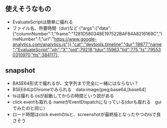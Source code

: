 ## 使えそうなもの
- EvaluateScriptは簡単に撮れる
- ファイル名、所要時間（dur)など
{"args":{"data":{"columnNumber":1,"frame":"1281D580348E197522BAF84A8216169C","lineNumber":1,"url":"https://www.google-analytics.com/analytics.js"}},"cat":"devtools.timeline","dur":18877,"name":"EvaluateScript","ph":"X","pid":79218,"tdur":15963,"tid":775,"ts":795530310970,"tts":384117},

## snapshot
- BASE64形式で撮れるが、文字列まで完全に一緒にはならない？
- BSEE64はChromeでみられる　data:image/jpeg;base64,[base64]
- tsは撮れる osが起動してからの時間という説がある
- click eventも取れる nameがEventDispatchになっている(durも取れる　guiでみたのと同じ）
- ロード時間はclick eventのtsと、screenshotが最終版となったやつのtsで良さそう
